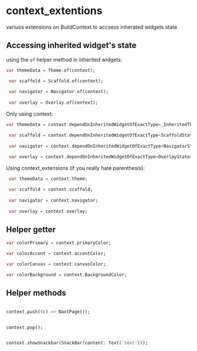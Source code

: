 # context_extentions

variuos extensions on BuildContext to accsess inherated widgets state

## Accessing inherited widget's state

using the `of` helper method in inherited widgets:

```dart
var themeData = Theme.of(context);

 var scaffold = Scaffold.of(context);
 
 var navigator = Navigator.of(context);
 
 var overlay = Overlay.of(context);
```

Only using context:

```dart
var themeData = context.dependOnInheritedWidgetOfExactType<_InheritedTheme>();

 var scaffold = context.dependOnInheritedWidgetOfExactType<ScaffoldState>();
 
 var navigator = context.dependOnInheritedWidgetOfExactType<NavigatorState>();
 
 var overlay = context.dependOnInheritedWidgetOfExactType<OverlayState>();
```

Using context_extensions (if you really hate parenthesis):

```dart
 var themeData = context.theme;

 var scaffold = context.scaffold;
 
 var navigator = context.navigator;
 
 var overlay = context.overlay;
```

## Helper getter

```dart
var colorPrimary = context.primaryColor;

var colorAccent = context.accentColor;

var colorCanvas = context.canvasColor;

var colorBackground = context.BackgroundColor;
```

## Helper methods 

```dart

context.push((c) => NaxtPage());

``` 

```dart

context.pop();

```

```dart

context.showSnackbar(SnackBar(content: Text('text')));

```
